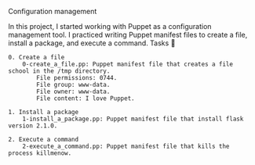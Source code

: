 Configuration management

In this project, I started working with Puppet as a configuration management tool. I practiced writing Puppet manifest files to create a file, install a package, and execute a command.
Tasks 📃

    0. Create a file
        0-create_a_file.pp: Puppet manifest file that creates a file school in the /tmp directory.
            File permissions: 0744.
            File group: www-data.
            File owner: www-data.
            File content: I love Puppet.

    1. Install a package
        1-install_a_package.pp: Puppet manifest file that install flask version 2.1.0.

    2. Execute a command
        2-execute_a_command.pp: Puppet manifest file that kills the process killmenow.
